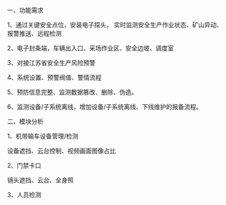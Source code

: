 一、功能需求

1、通过关键安全点位，安装电子探头， 实时监测安全生产作业状态、矿山异动、报警推送、远程检测

2、电子封条端，车辆出入口、采场作业区、安全边坡、调度室

3、对接江苏省安全生产风险预警

4、系统设置、预警阀值、警情流程

5、预防信息完整、监测数据篡改、删除、伪造。 

6、监测设备/子系统离线，增加设备/子系统离线、下线维护的报备流程。



二、模块分析

1、机带输车设备管理/检测

设备遮挡、云台控制、视频画面图像占比

2、门禁卡口

镜头遮挡、云台、全身照

3、人员检测





